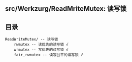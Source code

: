 ## src/Werkzurg/ReadMriteMutex: 读写锁


## 目录

```
ReadWriteMutex/ -- 读写锁
    rwmutex -- 读优先的读写锁 √
    wrmutex -- 写优先的读写锁 √
    fair_rwmutex -- 读写公平的读写锁 √
```
